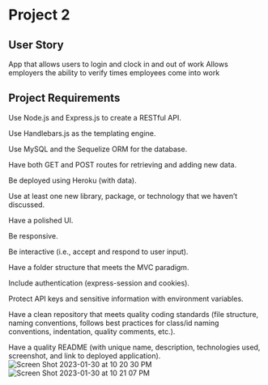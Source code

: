 # Project 2

## User Story
App that allows users to login and clock in and out of work
Allows employers the ability to verify times employees come into work

## Project Requirements 
Use Node.js and Express.js to create a RESTful API.

Use Handlebars.js as the templating engine.

Use MySQL and the Sequelize ORM for the database.

Have both GET and POST routes for retrieving and adding new data.

Be deployed using Heroku (with data).

Use at least one new library, package, or technology that we haven’t discussed.

Have a polished UI.

Be responsive.

Be interactive (i.e., accept and respond to user input).

Have a folder structure that meets the MVC paradigm.

Include authentication (express-session and cookies).

Protect API keys and sensitive information with environment variables.

Have a clean repository that meets quality coding standards (file structure, naming conventions, follows best practices for class/id naming conventions, indentation, quality comments, etc.).

Have a quality README (with unique name, description, technologies used, screenshot, and link to deployed application).
![Screen Shot 2023-01-30 at 10 20 30 PM](https://user-images.githubusercontent.com/109489061/215682176-22324882-af0a-402c-a069-b0b87ef5b54d.png)
![Screen Shot 2023-01-30 at 10 21 07 PM](https://user-images.githubusercontent.com/109489061/215682268-5978d078-636b-4e4d-a175-552e92067399.png)


